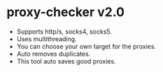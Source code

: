 # proxy-checker v2.0

- Supports http/s, socks4, socks5.
- Uses multithreading.
- You can choose your own target for the proxies.
- Auto removes duplicates.
- This tool auto saves good proxies.
